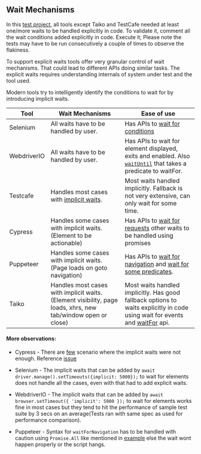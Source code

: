 ## Wait Mechanisms

In this [test project](https://github.com/getgauge-contrib/compareBrowserAutomationTools/tree/master/comparePerformanceAndReliableWaitsOfTools/benchmarks), all tools except Taiko and TestCafe needed at least one/more waits to be handled explicitly in code. To validate it, comment all the wait conditions added explicitly in code. Execute it; Please note the tests may have to be run consecutively a couple of times to observe the flakiness. 

To support explicit waits tools offer very granular control of wait mechanisms. That could lead to different APIs doing similar tasks. The explicit waits requires understanding internals of system under test and the tool used.

Modern tools try to intelligently identify the conditions to wait for by introducing implicit waits. 

| Tool        | Wait Mechanisms                                                                                                                               | Ease of use                                                                                |
|-------------|-------------------------------------------------------------------------------------------------------------------------------------------|--------------------------------------------------------------------------------------------|
| Selenium    | All waits have to be handled by user.                                                                                                      | Has APIs to [wait for conditions](https://seleniumhq.github.io/selenium/docs/api/javascript/module/selenium-webdriver/index_exports_WebDriver.html#wait)                                            |
| WebdriverIO | All waits have to be handled by user.                                                                                                      | Has APIs to wait for element displayed, exits and enabled. Also [`waitUntil`](https://webdriver.io/docs/api/browser/waitUntil.html) that takes a predicate to waitFor.                        |
| Testcafe    | Handles most cases with [implicit waits](https://devexpress.github.io/testcafe/documentation/test-api/built-in-waiting-mechanisms.html).  | Most waits handled implicitly. Fallback is not very extensive, can only wait for some time.                             |
| Cypress     | Handles some cases with implicit waits.(Element to be actionable)                                                                         | Has APIs to [wait for requests](https://docs.cypress.io/api/commands/wait.html#Syntax) other waits to be handled using promises                              |
| Puppeteer   | Handles some cases with implicit waits.(Page loads on goto navigation)                                                                    | Has APIs to [wait for navigation](https://github.com/GoogleChrome/puppeteer/blob/v1.18.0/docs/api.md#pagewaitfornavigationoptions) and [wait for some predicates](https://github.com/GoogleChrome/puppeteer/blob/v1.18.0/docs/api.md#pagewaitforselectororfunctionortimeout-options-args). |
| Taiko       | Handles most cases with implicit waits.(Element visibility, page loads, xhrs, new tab/window open or close)                               | Most waits handled implicitly. Has good fallback options to waits explicitly in code using wait for events and [waitFor](https://taiko.gauge.org/#waitfor) api.           |

#### More observations:

- Cypress - There are [few](https://github.com/getgauge-contrib/forToolComparison/blob/4b39899562b8ad8cb53e464aecfb339219fc8bd5/comparePerformanceAndFlakinessOfTools/benchmarks/cypress/tests/customerManager.test.js#L32) scenario where the implicit waits were not enough. Reference [issue](https://github.com/cypress-io/cypress/issues/2113)

- Selenium - The implicit waits that can be added by `await driver.manage().setTimeouts({implicit: 5000});` to wait for elements does not handle all the cases, even with that had to add explicit waits.

- WebdriverIO - The implicit waits that can be added by `await browser.setTimeout({ 'implicit': 5000 });` to wait for elements works fine in most cases but they tend to hit the performance of sample test suite by 3 secs on an average(Tests ran with same spec as used for performance comparison). 

- Puppeteer - Syntax for `waitForNavigation` has to be handled with caution using `Promise.All` like mentioned in [example](https://github.com/GoogleChrome/puppeteer/blob/v1.18.0/docs/api.md#pagewaitfornavigationoptions) else the wait wont happen properly or the script hangs. 


